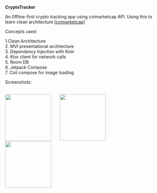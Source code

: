 **CryptoTracker**

 An 0ffline-first crypto tracking app using coimarketcap API. Using this to learn clean architecture
[[coimarketcap](https://coinmarketcap.com/api/documentation/v1/)]

Concepts used:

1.Clean Architecture<br> 
2. MVI presentational architecture<br> 
3. Dependency Injection with Koin<br> 
4. Ktor client for network calls<br> 
5. Room DB<br> 
6. Jetpack Compose<br> 
7. Coil compose for image loading<br> 


Screenshots:<br> <br> 


<img src="https://github.com/user-attachments/assets/fed41b8a-ca4b-4440-9883-6e829922c1a1" width="150">
&nbsp; &nbsp; &nbsp; 
<img src="https://github.com/user-attachments/assets/0cebeeb6-5660-4d98-beb0-635e0d7500b0" width="150">
&nbsp; &nbsp; &nbsp; 
<img src="https://github.com/user-attachments/assets/4b8088bb-5a40-4c34-b1df-96b9efc7df80" width="150">
&nbsp; &nbsp; &nbsp; 
